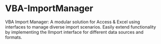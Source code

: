 # VBA-ImportManager
VBA Import Manager: A modular solution for Access &amp; Excel using interfaces to manage diverse import scenarios. Easily extend functionality by implementing the IImport interface for different data sources and formats.
